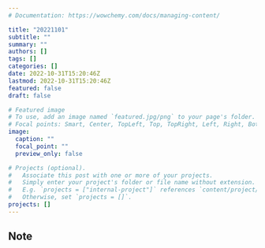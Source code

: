 ```yaml
---
# Documentation: https://wowchemy.com/docs/managing-content/

title: "20221101"
subtitle: ""
summary: ""
authors: []
tags: []
categories: []
date: 2022-10-31T15:20:46Z
lastmod: 2022-10-31T15:20:46Z
featured: false
draft: false

# Featured image
# To use, add an image named `featured.jpg/png` to your page's folder.
# Focal points: Smart, Center, TopLeft, Top, TopRight, Left, Right, BottomLeft, Bottom, BottomRight.
image:
  caption: ""
  focal_point: ""
  preview_only: false

# Projects (optional).
#   Associate this post with one or more of your projects.
#   Simply enter your project's folder or file name without extension.
#   E.g. `projects = ["internal-project"]` references `content/project/deep-learning/index.md`.
#   Otherwise, set `projects = []`.
projects: []
---
```


## Note

